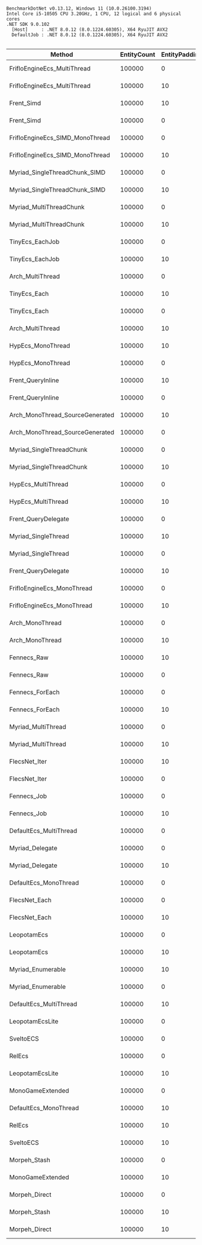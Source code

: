 ```

BenchmarkDotNet v0.13.12, Windows 11 (10.0.26100.3194)
Intel Core i5-10505 CPU 3.20GHz, 1 CPU, 12 logical and 6 physical cores
.NET SDK 9.0.102
  [Host]     : .NET 8.0.12 (8.0.1224.60305), X64 RyuJIT AVX2
  DefaultJob : .NET 8.0.12 (8.0.1224.60305), X64 RyuJIT AVX2


```
| Method                          | EntityCount | EntityPadding | Mean        | Error      | StdDev     | Median      | Gen0   | Gen1   | Allocated |
|-------------------------------- |------------ |-------------- |------------:|-----------:|-----------:|------------:|-------:|-------:|----------:|
| FrifloEngineEcs_MultiThread     | 100000      | 0             |    12.43 μs |   0.372 μs |   1.049 μs |    11.96 μs |      - |      - |         - |
| FrifloEngineEcs_MultiThread     | 100000      | 10            |    13.55 μs |   0.311 μs |   0.883 μs |    13.47 μs |      - |      - |         - |
| Frent_Simd                      | 100000      | 10            |    13.94 μs |   0.148 μs |   0.138 μs |    13.89 μs |      - |      - |         - |
| Frent_Simd                      | 100000      | 0             |    14.03 μs |   0.130 μs |   0.122 μs |    14.09 μs |      - |      - |         - |
| FrifloEngineEcs_SIMD_MonoThread | 100000      | 0             |    14.34 μs |   0.074 μs |   0.058 μs |    14.34 μs |      - |      - |         - |
| FrifloEngineEcs_SIMD_MonoThread | 100000      | 10            |    14.91 μs |   0.244 μs |   0.228 μs |    14.84 μs |      - |      - |         - |
| Myriad_SingleThreadChunk_SIMD   | 100000      | 0             |    16.32 μs |   0.145 μs |   0.128 μs |    16.31 μs |      - |      - |         - |
| Myriad_SingleThreadChunk_SIMD   | 100000      | 10            |    16.35 μs |   0.216 μs |   0.192 μs |    16.35 μs |      - |      - |         - |
| Myriad_MultiThreadChunk         | 100000      | 0             |    17.14 μs |   0.123 μs |   0.115 μs |    17.13 μs | 1.4648 | 0.0305 |    9216 B |
| Myriad_MultiThreadChunk         | 100000      | 10            |    18.06 μs |   0.104 μs |   0.097 μs |    18.05 μs | 1.4648 | 0.0305 |    9219 B |
| TinyEcs_EachJob                 | 100000      | 0             |    23.85 μs |   0.477 μs |   1.105 μs |    24.00 μs | 0.2441 |      - |    1552 B |
| TinyEcs_EachJob                 | 100000      | 10            |    24.21 μs |   0.484 μs |   1.215 μs |    24.21 μs | 0.2441 |      - |    1552 B |
| Arch_MultiThread                | 100000      | 0             |    32.02 μs |   0.154 μs |   0.144 μs |    32.06 μs |      - |      - |         - |
| TinyEcs_Each                    | 100000      | 10            |    33.21 μs |   0.270 μs |   0.239 μs |    33.14 μs |      - |      - |         - |
| TinyEcs_Each                    | 100000      | 0             |    33.41 μs |   0.336 μs |   0.314 μs |    33.40 μs |      - |      - |         - |
| Arch_MultiThread                | 100000      | 10            |    33.41 μs |   0.417 μs |   0.390 μs |    33.19 μs |      - |      - |         - |
| HypEcs_MonoThread               | 100000      | 10            |    44.62 μs |   0.239 μs |   0.212 μs |    44.57 μs |      - |      - |     112 B |
| HypEcs_MonoThread               | 100000      | 0             |    44.68 μs |   0.232 μs |   0.205 μs |    44.67 μs |      - |      - |     112 B |
| Frent_QueryInline               | 100000      | 10            |    44.75 μs |   0.299 μs |   0.280 μs |    44.71 μs |      - |      - |         - |
| Frent_QueryInline               | 100000      | 0             |    44.93 μs |   0.194 μs |   0.172 μs |    44.96 μs |      - |      - |         - |
| Arch_MonoThread_SourceGenerated | 100000      | 10            |    47.81 μs |   0.360 μs |   0.319 μs |    47.70 μs |      - |      - |         - |
| Arch_MonoThread_SourceGenerated | 100000      | 0             |    47.84 μs |   0.255 μs |   0.226 μs |    47.80 μs |      - |      - |         - |
| Myriad_SingleThreadChunk        | 100000      | 0             |    48.31 μs |   0.213 μs |   0.189 μs |    48.25 μs |      - |      - |         - |
| Myriad_SingleThreadChunk        | 100000      | 10            |    48.64 μs |   0.286 μs |   0.268 μs |    48.62 μs |      - |      - |         - |
| HypEcs_MultiThread              | 100000      | 0             |    49.12 μs |   0.293 μs |   0.274 μs |    49.17 μs | 0.2441 |      - |    1872 B |
| HypEcs_MultiThread              | 100000      | 10            |    49.84 μs |   0.329 μs |   0.292 μs |    49.86 μs | 0.2441 |      - |    1872 B |
| Frent_QueryDelegate             | 100000      | 0             |    51.48 μs |   0.186 μs |   0.174 μs |    51.45 μs |      - |      - |         - |
| Myriad_SingleThread             | 100000      | 10            |    52.52 μs |   0.373 μs |   0.349 μs |    52.49 μs |      - |      - |         - |
| Myriad_SingleThread             | 100000      | 0             |    52.64 μs |   0.263 μs |   0.246 μs |    52.60 μs |      - |      - |         - |
| Frent_QueryDelegate             | 100000      | 10            |    56.55 μs |   0.230 μs |   0.203 μs |    56.56 μs |      - |      - |         - |
| FrifloEngineEcs_MonoThread      | 100000      | 0             |    56.93 μs |   0.369 μs |   0.327 μs |    56.87 μs |      - |      - |         - |
| FrifloEngineEcs_MonoThread      | 100000      | 10            |    57.16 μs |   0.252 μs |   0.223 μs |    57.13 μs |      - |      - |         - |
| Arch_MonoThread                 | 100000      | 0             |    57.47 μs |   0.336 μs |   0.314 μs |    57.48 μs |      - |      - |         - |
| Arch_MonoThread                 | 100000      | 10            |    57.55 μs |   0.276 μs |   0.245 μs |    57.55 μs |      - |      - |         - |
| Fennecs_Raw                     | 100000      | 10            |    57.89 μs |   0.249 μs |   0.233 μs |    57.96 μs |      - |      - |         - |
| Fennecs_Raw                     | 100000      | 0             |    58.86 μs |   0.229 μs |   0.215 μs |    58.87 μs |      - |      - |         - |
| Fennecs_ForEach                 | 100000      | 0             |    63.21 μs |   0.398 μs |   0.372 μs |    63.30 μs |      - |      - |         - |
| Fennecs_ForEach                 | 100000      | 10            |    68.15 μs |   0.370 μs |   0.328 μs |    68.09 μs |      - |      - |      12 B |
| Myriad_MultiThread              | 100000      | 0             |    68.27 μs |   0.406 μs |   0.339 μs |    68.18 μs | 3.2959 | 0.2441 |   20865 B |
| Myriad_MultiThread              | 100000      | 10            |    70.62 μs |   0.484 μs |   0.404 μs |    70.67 μs | 3.2959 | 0.2441 |   20910 B |
| FlecsNet_Iter                   | 100000      | 10            |    79.39 μs |   0.558 μs |   0.494 μs |    79.27 μs |      - |      - |         - |
| FlecsNet_Iter                   | 100000      | 0             |    79.81 μs |   0.449 μs |   0.420 μs |    79.68 μs |      - |      - |         - |
| Fennecs_Job                     | 100000      | 0             |    94.79 μs |   1.685 μs |   1.576 μs |    95.35 μs |      - |      - |         - |
| Fennecs_Job                     | 100000      | 10            |    96.64 μs |   1.565 μs |   1.464 μs |    97.18 μs |      - |      - |         - |
| DefaultEcs_MultiThread          | 100000      | 0             |   108.93 μs |   2.172 μs |   3.569 μs |   107.12 μs |      - |      - |         - |
| Myriad_Delegate                 | 100000      | 0             |   113.14 μs |   0.387 μs |   0.362 μs |   113.19 μs |      - |      - |         - |
| Myriad_Delegate                 | 100000      | 10            |   113.50 μs |   0.937 μs |   0.783 μs |   113.36 μs |      - |      - |         - |
| DefaultEcs_MonoThread           | 100000      | 0             |   124.09 μs |   1.103 μs |   0.978 μs |   124.09 μs |      - |      - |         - |
| FlecsNet_Each                   | 100000      | 0             |   134.08 μs |   0.286 μs |   0.238 μs |   134.07 μs |      - |      - |         - |
| FlecsNet_Each                   | 100000      | 10            |   134.54 μs |   0.929 μs |   0.824 μs |   134.58 μs |      - |      - |         - |
| LeopotamEcs                     | 100000      | 0             |   158.35 μs |   1.658 μs |   1.551 μs |   157.83 μs |      - |      - |         - |
| LeopotamEcs                     | 100000      | 10            |   176.98 μs |   2.942 μs |   2.752 μs |   177.01 μs |      - |      - |         - |
| Myriad_Enumerable               | 100000      | 10            |   199.27 μs |   2.223 μs |   1.971 μs |   198.64 μs |      - |      - |         - |
| Myriad_Enumerable               | 100000      | 0             |   200.01 μs |   3.214 μs |   3.006 μs |   198.11 μs |      - |      - |         - |
| DefaultEcs_MultiThread          | 100000      | 10            |   209.11 μs |   4.154 μs |  10.346 μs |   206.63 μs |      - |      - |       1 B |
| LeopotamEcsLite                 | 100000      | 0             |   216.20 μs |   1.205 μs |   1.068 μs |   216.25 μs |      - |      - |         - |
| SveltoECS                       | 100000      | 0             |   223.22 μs |   0.749 μs |   0.700 μs |   223.29 μs |      - |      - |         - |
| RelEcs                          | 100000      | 0             |   355.92 μs |   6.758 μs |   7.512 μs |   354.06 μs |      - |      - |     169 B |
| LeopotamEcsLite                 | 100000      | 10            |   531.99 μs |  10.470 μs |  10.283 μs |   532.33 μs |      - |      - |       1 B |
| MonoGameExtended                | 100000      | 0             |   534.19 μs |  10.215 μs |  10.930 μs |   531.62 μs |      - |      - |     161 B |
| DefaultEcs_MonoThread           | 100000      | 10            |   571.35 μs |  11.122 μs |  12.808 μs |   571.77 μs |      - |      - |      97 B |
| RelEcs                          | 100000      | 10            | 1,138.55 μs |  22.090 μs |  35.671 μs | 1,136.89 μs |      - |      - |     170 B |
| SveltoECS                       | 100000      | 10            | 1,204.02 μs |   7.407 μs |   6.929 μs | 1,202.89 μs |      - |      - |       2 B |
| Morpeh_Stash                    | 100000      | 0             | 2,380.69 μs |  43.168 μs |  40.379 μs | 2,380.96 μs |      - |      - |       4 B |
| MonoGameExtended                | 100000      | 10            | 2,437.67 μs |  41.587 μs |  38.901 μs | 2,440.90 μs |      - |      - |     164 B |
| Morpeh_Direct                   | 100000      | 0             | 3,934.95 μs |  67.641 μs |  63.272 μs | 3,918.62 μs |      - |      - |       8 B |
| Morpeh_Stash                    | 100000      | 10            | 8,713.33 μs | 172.168 μs | 169.092 μs | 8,698.68 μs |      - |      - |      17 B |
| Morpeh_Direct                   | 100000      | 10            | 9,810.58 μs | 142.716 μs | 126.514 μs | 9,796.39 μs |      - |      - |      17 B |
